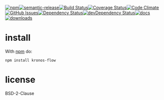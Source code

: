 [![npm](https://img.shields.io/npm/v/kronos-flow.svg)](https://www.npmjs.com/package/kronos-flow)[![semantic-release](https://img.shields.io/badge/%20%20%F0%9F%93%A6%F0%9F%9A%80-semantic--release-e10079.svg)](https://github.com/Kronos-Integration/kronos-flow)[![Build Status](https://secure.travis-ci.org/Kronos-Integration/kronos-flow.png)](http://travis-ci.org/Kronos-Integration/kronos-flow)[![Coverage Status](https://coveralls.io/repos/Kronos-Integration/kronos-flow/badge.svg)](https://coveralls.io/r/Kronos-Integration/kronos-flow)[![Code Climate](https://codeclimate.com/github/Kronos-Integration/kronos-flow/badges/gpa.svg)](https://codeclimate.com/github/Kronos-Integration/kronos-flow)[![GitHub Issues](https://img.shields.io/github/issues/Kronos-Integration/kronos-flow.svg?style=flat-square)](https://github.com/Kronos-Integration/kronos-flow/issues)[![Dependency Status](https://david-dm.org/Kronos-Integration/kronos-flow.svg)](https://david-dm.org/Kronos-Integration/kronos-flow)[![devDependency Status](https://david-dm.org/Kronos-Integration/kronos-flow/dev-status.svg)](https://david-dm.org/Kronos-Integration/kronos-flow#info=devDependencies)[![docs](http://inch-ci.org/github/Kronos-Integration/kronos-flow.svg?branch=master)](http://inch-ci.org/github/Kronos-Integration/kronos-flow)[![downloads](http://img.shields.io/npm/dm/kronos-flow.svg?style=flat-square)](https://npmjs.org/package/kronos-flow)

install
=======

With [npm](http://npmjs.org) do:

```
npm install kronos-flow
```

license
=======

BSD-2-Clause
